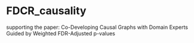 # FDCR_causality
supporting the paper: Co-Developing Causal Graphs with Domain Experts Guided by Weighted FDR-Adjusted p-values
